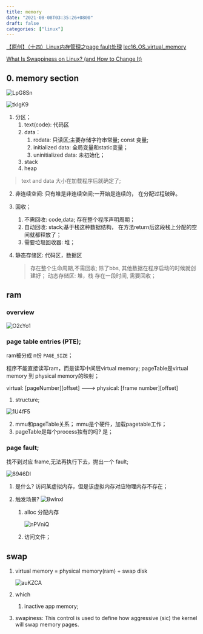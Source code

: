 ```yaml
---
title: memory
date: "2021-08-08T03:35:26+0800"
draft: false
categories: ["linux"]
---
```


[【原创】（十四）Linux内存管理之page fault处理](https://www.cnblogs.com/LoyenWang/p/12116570.html)
[lec16_OS_virtual_memory](http://www.cs.uni.edu/~fienup/cs142f03/lectures/lec16_OS_virtual_memory.htm)

[What Is Swappiness on Linux? (and How to Change It)](https://www.howtogeek.com/449691/what-is-swapiness-on-linux-and-how-to-change-it/)


## 0. memory section
![LpG8Sn](https://cdn.jsdelivr.net/gh/atony2099/imgs@master/20210828/LpG8Sn.png)

![tklgK9](https://cdn.jsdelivr.net/gh/atony2099/imgs@master/20210901/tklgK9.jpg)


1. 分区；
   1. text(code): 代码区
   2. data：
      1. rodata: 只读区;主要存储字符串常量; const 变量;
      2. initialized data:  全局变量和static变量；
      3. uninitialized data:  未初始化；
   3. stack
   4. heap


> text and data 大小在加载程序后就确定了;


2. 非连续空间:
   只有堆是非连续空间;一开始是连续的， 在分配过程破碎。

3. 回收；
   1. 不需回收: code,data; 存在整个程序声明周期；
   2. 自动回收:  stack;基于栈这种数据结构， 在方法return后这段栈上分配的空间就都释放了；
   3. 需要垃圾回收器: 堆；

   

4. 静态存储区: 代码区，数据区
   > 存在整个生命周期,不需回收; 除了bbs, 其他数据在程序启动的时候就创建好；
   动态存储区: 堆，栈
   > 存在一段时间, 需要回收；
   





## ram

### overview 

![O2cYo1](https://cdn.jsdelivr.net/gh/atony2099/imgs@master/20210806/O2cYo1.jpg)

### page table entries (PTE);
ram被分成 n份 `PAGE_SIZE`；

程序不能直接读写ram，而是读写中间层virtual memory;
pageTable是virtual memory 到 physical memory的映射；


virtual: [pageNumber][offset]
---> 
physical: [frame number][offset]



1. structure;


![1U4fF5](https://cdn.jsdelivr.net/gh/atony2099/imgs@master/20210831/1U4fF5.jpg)



2. mmu和pageTable关系；
    mmu是个硬件，加载pagetable工作；
3. pageTable是每个process独有的吗?
    是；



### page fault;
找不到对应 frame,无法再执行下去，抛出一个 fault;

![8946Dl](https://cdn.jsdelivr.net/gh/atony2099/imgs@master/20210807/8946Dl.jpg)



1. 是什么?
    访问某虚拟内存，但是该虚拟内存对应物理内存不存在；

2. 触发场景?
   ![BwlnxI](https://cdn.jsdelivr.net/gh/atony2099/imgs@master/20210831/BwlnxI.jpg)

    1. alloc 分配内存

        ![nPVniQ](https://cdn.jsdelivr.net/gh/atony2099/imgs@master/20210831/nPVniQ.jpg)

    2. 访问文件；





##  swap
1. virtual memory = physical memory(ram) + swap disk 

   ![auKZCA](https://cdn.jsdelivr.net/gh/atony2099/imgs@master/20220521/auKZCA.png)

2. which
   1.  inactive app  memory;



3. swapiness:
   This control is used to define how aggressive (sic) the kernel will swap memory pages.